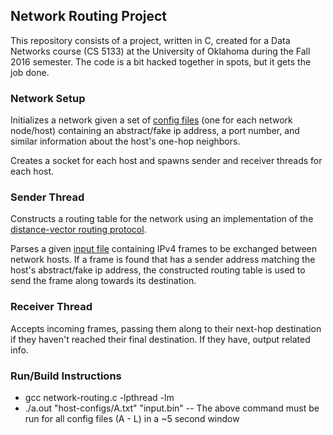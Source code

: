 ## Network Routing Project

This repository consists of a project, written in C, created for a Data Networks course (CS 5133) at the University of Oklahoma during the Fall 2016 semester. The code is a bit hacked together in spots, but it gets the job done.

### Network Setup

Initializes a network given a set of [config files](../master/host-configs) (one for each network node/host) containing an abstract/fake ip address, a port number, and similar information about the host's one-hop neighbors.

Creates a socket for each host and spawns sender and receiver threads for each host.

### Sender Thread

Constructs a routing table for the network using an implementation of the [distance-vector routing protocol](https://en.wikipedia.org/wiki/Distance-vector_routing_protocol).

Parses a given [input file](../master/input.bin) containing IPv4 frames to be exchanged between network hosts. If a frame is found that has a sender address matching the host's abstract/fake ip address, the constructed routing table is used to send the frame along towards its destination.

### Receiver Thread

Accepts incoming frames, passing them along to their next-hop destination if they haven't reached their final destination. If they have, output related info.


### Run/Build Instructions

- gcc network-routing.c -lpthread -lm
- ./a.out "host-configs/A.txt" "input.bin"
-- The above command must be run for all config files (A - L) in a ~5 second window

